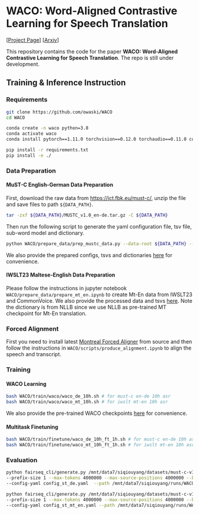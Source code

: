 # WACO: Word-Aligned Contrastive Learning for Speech Translation

\[[Project Page](https://owaski.github.io/WACO/)\] \[[Arxiv](https://arxiv.org/abs/2212.09359)\]

This repository contains the code for the paper **WACO: Word-Aligned Contrastive Learning for Speech Translation**. The repo is still under development.

## Training & Inference Instruction

### Requirements

```bash
git clone https://github.com/owaski/WACO
cd WACO

conda create -n waco python=3.8
conda activate waco
conda install pytorch==1.11.0 torchvision==0.12.0 torchaudio==0.11.0 cudatoolkit=11.3 -c pytorch

pip install -r requirements.txt
pip install -e ./
```

### Data Preparation

#### MuST-C English-German Data Preparation

First, download the raw data from https://ict.fbk.eu/must-c/, unzip the file and save files to path ```${DATA_PATH}```.
```bash
tar -zxf ${DATA_PATH}/MUSTC_v1.0_en-de.tar.gz -C ${DATA_PATH}
```
Then run the following script to generate the yaml configuration file, tsv file, sub-word model and dictionary. 
```bash
python WACO/prepare_data/prep_mustc_data.py --data-root ${DATA_PATH} --lang de --vocab-type unigram --vocab-size 10000
```
We also provide the prepared configs, tsvs and dictionaries [here](https://www.dropbox.com/scl/fo/8lyhb9h3z2m2yn7wkuebv/h?rlkey=z0dp2m73br7t5np1q1afzxzy5&dl=0) for convenience. 


#### IWSLT23 Maltese-English Data Preparation

Please follow the instructions in jupyter notebook `WACO/prepare_data/prepare_mt_en.ipynb` to create Mt-En data from IWSLT23 and CommonVoice.
We also provide the processed data and tsvs [here](https://www.dropbox.com/scl/fo/8lyhb9h3z2m2yn7wkuebv/h?rlkey=z0dp2m73br7t5np1q1afzxzy5&dl=0). Note the dictionary is from NLLB since we use NLLB as pre-trained MT checkpoint for Mt-En translation.

### Forced Alignment

First you need to install latest [Montreal Forced Aligner](https://montreal-forced-aligner.readthedocs.io/en/latest/installation.html) from source and then follow the instructions in `WACO/scripts/produce_alignment.ipynb` to align the speech and transcript.

### Training

#### WACO Learning

```bash
bash WACO/train/waco/waco_de_10h.sh # for must-c en-de 10h asr
bash WACO/train/waco/waco_mt_10h.sh # for iwslt mt-en 10h asr
```

We also provide the pre-trained WACO checkpoints [here](https://www.dropbox.com/scl/fo/8lyhb9h3z2m2yn7wkuebv/h?rlkey=z0dp2m73br7t5np1q1afzxzy5&dl=0) for convenience.

#### Multitask Finetuning

```bash
bash WACO/train/finetune/waco_de_10h_ft_1h.sh # for must-c en-de 10h asr
bash WACO/train/finetune/waco_mt_10h_ft_1h.sh # for iwslt mt-en 10h asr
```

### Evaluation

```bash
python fairseq_cli/generate.py /mnt/data7/siqiouyang/datasets/must-c-v1.0/ --gen-subset tst-COMMON_st_de --task speech_to_text \
--prefix-size 1 --max-tokens 4000000 --max-source-positions 4000000 --beam 10 --lenpen 0.6 --scoring sacrebleu \
--config-yaml config_st_de.yaml  --path /mnt/data7/siqiouyang/runs/WACO/waco_de_10h_ft_1h/checkpoint_best.pt

python fairseq_cli/generate.py /mnt/data7/siqiouyang/datasets/must-c-v1.0/ --gen-subset test_st_mt_en --task speech_to_text_nllb \
--prefix-size 1 --max-tokens 4000000 --max-source-positions 4000000 --beam 10 --lenpen 0.3 --scoring sacrebleu \
--config-yaml config_st_mt_en.yaml --path /mnt/data7/siqiouyang/runs/WACO/waco_mt_10h_ft_1h/checkpoint_best.pt
```